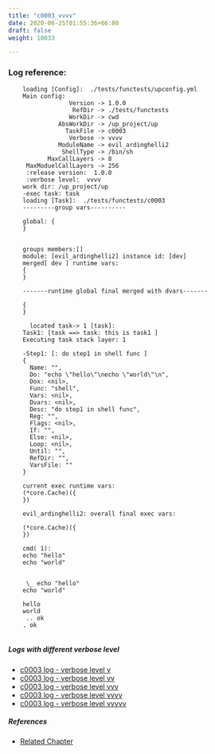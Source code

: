 ```yaml
---
title: "c0003_vvvv"
date: 2020-06-25T01:55:36+66:00
draft: false
weight: 10033

---
```


### Log reference: <no value>

```
    loading [Config]:  ./tests/functests/upconfig.yml
    Main config:
                 Version -> 1.0.0
                  RefDir -> ./tests/functests
                 WorkDir -> cwd
              AbsWorkDir -> /up_project/up
                TaskFile -> c0003
                 Verbose -> vvvv
              ModuleName -> evil_ardinghelli2
               ShellType -> /bin/sh
           MaxCallLayers -> 8
     MaxModuelCallLayers -> 256
     :release version:  1.0.0
     :verbose level:  vvvv
    work dir: /up_project/up
    -exec task: task
    loading [Task]:  ./tests/functests/c0003
    ---------group vars----------
    
    global: {
    }
    
    
    groups members:[]
    module: [evil_ardinghelli2] instance id: [dev]
    merged[ dev ] runtime vars:
    {
    }
    
    -------runtime global final merged with dvars-------
    
    {
    }
    
      located task-> 1 [task]: 
    Task1: [task ==> task: this is task1 ]
    Executing task stack layer: 1
    
    -Step1: [: do step1 in shell func ]
    {
      Name: "",
      Do: "echo \"hello\"\necho \"world\"\n",
      Dox: <nil>,
      Func: "shell",
      Vars: <nil>,
      Dvars: <nil>,
      Desc: "do step1 in shell func",
      Reg: "",
      Flags: <nil>,
      If: "",
      Else: <nil>,
      Loop: <nil>,
      Until: "",
      RefDir: "",
      VarsFile: ""
    }
    
    current exec runtime vars:
    (*core.Cache)({
    })
    
    evil_ardinghelli2: overall final exec vars:
    
    (*core.Cache)({
    })
    
    cmd( 1):
    echo "hello"
    echo "world"
    
    
     \_ echo "hello"
    echo "world"
    
    hello
    world
     .. ok
    . ok
    
```

##### Logs with different verbose level
* [c0003 log - verbose level v](../../logs/c0003_v)
* [c0003 log - verbose level vv](../../logs/c0003_vv)
* [c0003 log - verbose level vvv](../../logs/c0003_vvv)
* [c0003 log - verbose level vvvv](../../logs/c0003_vvvv)
* [c0003 log - verbose level vvvvv](../../logs/c0003_vvvvv)

##### References
* [Related Chapter](../../quick-start/c0003)
